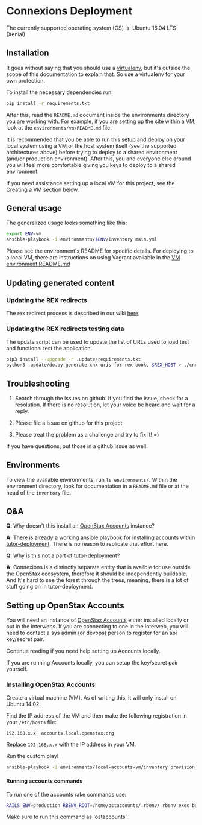 # Connexions Deployment

The currently supported operating system (OS) is: Ubuntu 16.04 LTS (Xenial)


## Installation

It goes without saying that you should use a [virtualenv](https://virtualenv.readthedocs.org/en/latest/), but it's outside the scope of this documentation to explain that. So use a virtualenv for your own protection.

To install the necessary dependencies run:

```sh
pip install -r requirements.txt
```

After this, read the ``README.md`` document inside the environments directory you are working with. For example, if you are setting up the site within a VM, look at the ``environments/vm/README.md`` file.

It is recommended that you be able to run this setup and deploy on your local system using a VM or the host system itself (see the supported architectures above) before trying to deploy to a shared environment (and/or production environment). After this, you and everyone else around you will feel more comfortable giving you keys to deploy to a shared environment.

If you need assistance setting up a local VM for this project, see the Creating a VM section below.

## General usage

The generalized usage looks something like this:

```sh
export ENV=vm
ansible-playbook -i environments/$ENV/inventory main.yml
```

Please see the environment's README for specific details. For deploying to a local VM, there are instructions on using Vagrant available in the [VM environment README.md](./environments/vm/README.md)

## Updating generated content

### Updating the REX redirects

The rex redirect process is described in our wiki [here](https://github.com/openstax/cnx/wiki/Redirecting-to-REX):

### Updating the REX redirects testing data

The update script can be used to update the list of URLs used to load test and functional test the application.

```sh
pip3 install --upgrade -r .update/requirements.txt
python3 .update/do.py generate-cnx-uris-for-rex-books $REX_HOST > ./cnx-uris.txt
```

## Troubleshooting

1. Search through the issues on github. If you find the issue, check for a resolution. If there is no resolution, let your voice be heard and wait for a reply.

2. Please file a issue on github for this project.

3. Please treat the problem as a challenge and try to fix it! =)

If you have questions, put those in a github issue as well.

## Environments

To view the available environments, run ``ls environments/``. Within the environment directory, look for documentation in a ``README.md`` file or at the head of the ``inventory`` file.

## Q&A

**Q**: Why doesn't this install an [OpenStax Accounts](https://github.com/openstax/accounts) instance?

**A**: There is already a working ansible playbook for installing accounts within [tutor-deployment](https://github.com/openstax/tutor-deployment). There is no reason to replicate that effort here.


**Q**: Why is this not a part of [tutor-deployment](https://github.com/openstax/tutor-deployment)?

**A**: Connexions is a distinctly separate entity that is availble for use outside the OpenStax ecosystem, therefore it should be independently buildable. And It's hard to see the forest through the trees, meaning, there is a lot of stuff going on in tutor-deployment.






## Setting up OpenStax Accounts

You will need an instance of [OpenStax Accounts](https://github.com/openstax/accounts) either installed locally or out in the interwebs. If you are connecting to one in the interweb, you will need to contact a sys admin (or devops) person to register for an api key/secret pair.

Continue reading if you need help setting up Accounts locally.

If you are running Accounts locally, you can setup the key/secret pair yourself.

### Installing OpenStax Accounts

Create a virtual machine (VM). As of writing this, it will only install on Ubuntu 14.02.

Find the IP address of the VM and then make the following registration in your ``/etc/hosts`` file:

```
192.168.x.x  accounts.local.openstax.org
```

Replace ``192.168.x.x`` with the IP address in your VM.

Run the custom play!

```sh
ansible-playbook -i environments/local-accounts-vm/inventory provision_accounts.yml
```

#### Running accounts commands

To run one of the accounts rake commands use:

```sh
RAILS_ENV=production RBENV_ROOT=/home/ostaccounts/.rbenv/ rbenv exec bundle exec rake
```

Make sure to run this command as 'ostaccounts'.
